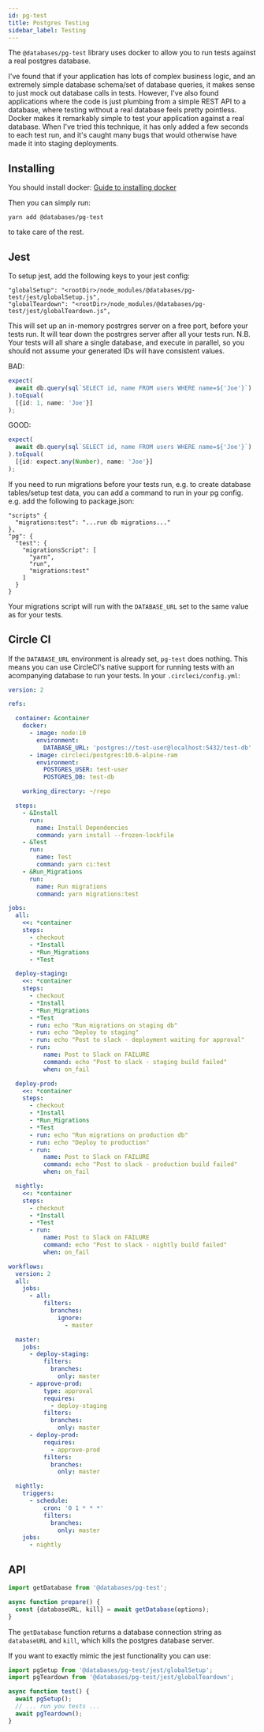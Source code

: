 ```yaml
---
id: pg-test
title: Postgres Testing
sidebar_label: Testing
---
```


The `@databases/pg-test` library uses docker to allow you to run tests against a real postgres database.

I've found that if your application has lots of complex business logic, and an extremely simple database schema/set of database queries, it makes sense to just mock out database calls in tests. However, I've also found applications where the code is just plumbing from a simple REST API to a database, where testing without a real database feels pretty pointless. Docker makes it remarkably simple to test your application against a real database. When I've tried this technique, it has only added a few seconds to each test run, and it's caught many bugs that would otherwise have made it into staging deployments.

## Installing

You should install docker: [Guide to installing docker](https://gist.github.com/rstacruz/297fc799f094f55d062b982f7dac9e41)

Then you can simply run:

```
yarn add @databases/pg-test
```

to take care of the rest.

## Jest

To setup jest, add the following keys to your jest config:

```
"globalSetup": "<rootDir>/node_modules/@databases/pg-test/jest/globalSetup.js",
"globalTeardown": "<rootDir>/node_modules/@databases/pg-test/jest/globalTeardown.js",
```

This will set up an in-memory postrgres server on a free port, before your tests run. It will tear down the postrgres server after all your tests run. N.B. Your tests will all share a single database, and execute in parallel, so you should not assume your generated IDs will have consistent values.

BAD:

```ts
expect(
  await db.query(sql`SELECT id, name FROM users WHERE name=${'Joe'}`)
).toEqual(
  [{id: 1, name: 'Joe'}]
);
```

GOOD:

```ts
expect(
  await db.query(sql`SELECT id, name FROM users WHERE name=${'Joe'}`)
).toEqual(
  [{id: expect.any(Number), name: 'Joe'}]
);
```

If you need to run migrations before your tests run, e.g. to create database tables/setup test data, you can add a command to run in your pg config.  e.g. add the following to package.json:

```
"scripts" {
  "migrations:test": "...run db migrations..."
},
"pg": {
  "test": {
    "migrationsScript": [
      "yarn",
      "run",
      "migrations:test"
    ]
  }
}
```

Your migrations script will run with the `DATABASE_URL` set to the same value as for your tests.

## Circle CI

If the `DATABASE_URL` environment is already set, `pg-test` does nothing. This means you can use CircleCI's native support for running tests with an acompanying database to run your tests. In your `.circleci/config.yml`:

```yaml
version: 2

refs:

  container: &container
    docker:
      - image: node:10
        environment:
          DATABASE_URL: 'postgres://test-user@localhost:5432/test-db'
      - image: circleci/postgres:10.6-alpine-ram
        environment:
          POSTGRES_USER: test-user
          POSTGRES_DB: test-db

    working_directory: ~/repo

  steps:
    - &Install
      run:
        name: Install Dependencies
        command: yarn install --frozen-lockfile
    - &Test
      run:
        name: Test
        command: yarn ci:test
    - &Run_Migrations
      run:
        name: Run migrations
        command: yarn migrations:test

jobs:
  all:
    <<: *container
    steps:
      - checkout
      - *Install
      - *Run_Migrations
      - *Test

  deploy-staging:
    <<: *container
    steps:
      - checkout
      - *Install
      - *Run_Migrations
      - *Test
      - run: echo "Run migrations on staging db"
      - run: echo "Deploy to staging"
      - run: echo "Post to slack - deployment waiting for approval"
      - run:
          name: Post to Slack on FAILURE
          command: echo "Post to slack - staging build failed"
          when: on_fail

  deploy-prod:
    <<: *container
    steps:
      - checkout
      - *Install
      - *Run_Migrations
      - *Test
      - run: echo "Run migrations on production db"
      - run: echo "Deploy to production"
      - run:
          name: Post to Slack on FAILURE
          command: echo "Post to slack - production build failed"
          when: on_fail

  nightly:
    <<: *container
    steps:
      - checkout
      - *Install
      - *Test
      - run:
          name: Post to Slack on FAILURE
          command: echo "Post to slack - nightly build failed"
          when: on_fail

workflows:
  version: 2
  all:
    jobs:
      - all:
          filters:
            branches:
              ignore:
                - master

  master:
    jobs:
      - deploy-staging:
          filters:
            branches:
              only: master
      - approve-prod:
          type: approval
          requires:
            - deploy-staging
          filters:
            branches:
              only: master
      - deploy-prod:
          requires:
            - approve-prod
          filters:
            branches:
              only: master

  nightly:
    triggers:
      - schedule:
          cron: '0 1 * * *'
          filters:
            branches:
              only: master
    jobs:
      - nightly

```

## API

```ts
import getDatabase from '@databases/pg-test';

async function prepare() {
  const {databaseURL, kill} = await getDatabase(options);
}
```

The `getDatabase` function returns a database connection string as `databaseURL` and `kill`, which kills the postgres database server.

If you want to exactly mimic the jest functionality you can use:

```ts
import pgSetup from '@databases/pg-test/jest/globalSetup';
import pgTeardown from '@databases/pg-test/jest/globalTeardown';

async function test() {
  await pgSetup();
  // ... run you tests ...
  await pgTeardown();
}
```
